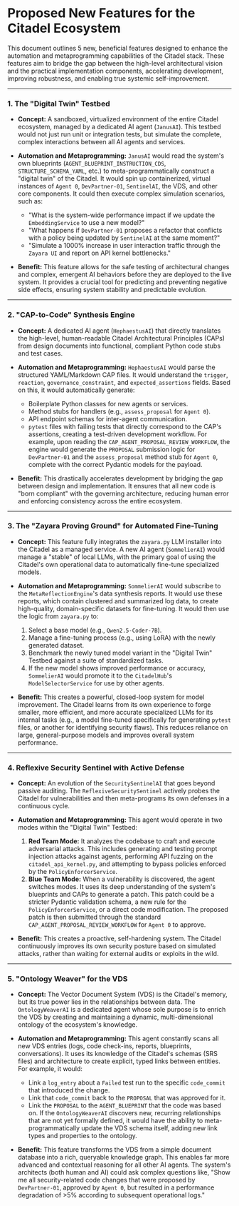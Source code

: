 # Proposed New Features for the Citadel Ecosystem

This document outlines 5 new, beneficial features designed to enhance the automation and metaprogramming capabilities of the Citadel stack. These features aim to bridge the gap between the high-level architectural vision and the practical implementation components, accelerating development, improving robustness, and enabling true systemic self-improvement.

---

### 1. The "Digital Twin" Testbed

*   **Concept:**
    A sandboxed, virtualized environment of the entire Citadel ecosystem, managed by a dedicated AI agent (`JanusAI`). This testbed would not just run unit or integration tests, but simulate the complete, complex interactions between all AI agents and services.

*   **Automation and Metaprogramming:**
    `JanusAI` would read the system's own blueprints (`AGENT_BLUEPRINT_INSTRUCTION_CDS`, `STRUCTURE_SCHEMA_YAML`, etc.) to meta-programmatically construct a "digital twin" of the Citadel. It would spin up containerized, virtual instances of `Agent 0`, `DevPartner-01`, `SentinelAI`, the VDS, and other core components. It could then execute complex simulation scenarios, such as:
    -   "What is the system-wide performance impact if we update the `EmbeddingService` to use a new model?"
    -   "What happens if `DevPartner-01` proposes a refactor that conflicts with a policy being updated by `SentinelAI` at the same moment?"
    -   "Simulate a 1000% increase in user interaction traffic through the `Zayara UI` and report on API kernel bottlenecks."

*   **Benefit:**
    This feature allows for the safe testing of architectural changes and complex, emergent AI behaviors before they are deployed to the live system. It provides a crucial tool for predicting and preventing negative side effects, ensuring system stability and predictable evolution.

---

### 2. "CAP-to-Code" Synthesis Engine

*   **Concept:**
    A dedicated AI agent (`HephaestusAI`) that directly translates the high-level, human-readable Citadel Architectural Principles (CAPs) from design documents into functional, compliant Python code stubs and test cases.

*   **Automation and Metaprogramming:**
    `HephaestusAI` would parse the structured YAML/Markdown CAP files. It would understand the `trigger`, `reaction`, `governance_constraint`, and `expected_assertions` fields. Based on this, it would automatically generate:
    -   Boilerplate Python classes for new agents or services.
    -   Method stubs for handlers (e.g., `assess_proposal` for `Agent 0`).
    -   API endpoint schemas for inter-agent communication.
    -   `pytest` files with failing tests that directly correspond to the CAP's assertions, creating a test-driven development workflow.
    For example, upon reading the `CAP_AGENT_PROPOSAL_REVIEW_WORKFLOW`, the engine would generate the `PROPOSAL` submission logic for `DevPartner-01` and the `assess_proposal` method stub for `Agent 0`, complete with the correct Pydantic models for the payload.

*   **Benefit:**
    This drastically accelerates development by bridging the gap between design and implementation. It ensures that all new code is "born compliant" with the governing architecture, reducing human error and enforcing consistency across the entire ecosystem.

---

### 3. The "Zayara Proving Ground" for Automated Fine-Tuning

*   **Concept:**
    This feature fully integrates the `zayara.py` LLM installer into the Citadel as a managed service. A new AI agent (`SommelierAI`) would manage a "stable" of local LLMs, with the primary goal of using the Citadel's own operational data to automatically fine-tune specialized models.

*   **Automation and Metaprogramming:**
    `SommelierAI` would subscribe to the `MetaReflectionEngine`'s data synthesis reports. It would use these reports, which contain clustered and summarized log data, to create high-quality, domain-specific datasets for fine-tuning. It would then use the logic from `zayara.py` to:
    1.  Select a base model (e.g., `Qwen2.5-Coder-7B`).
    2.  Manage a fine-tuning process (e.g., using LoRA) with the newly generated dataset.
    3.  Benchmark the newly tuned model variant in the "Digital Twin" Testbed against a suite of standardized tasks.
    4.  If the new model shows improved performance or accuracy, `SommelierAI` would promote it to the `CitadelHub`'s `ModelSelectorService` for use by other agents.

*   **Benefit:**
    This creates a powerful, closed-loop system for model improvement. The Citadel learns from its own experience to forge smaller, more efficient, and more accurate specialized LLMs for its internal tasks (e.g., a model fine-tuned specifically for generating `pytest` files, or another for identifying security flaws). This reduces reliance on large, general-purpose models and improves overall system performance.

---

### 4. Reflexive Security Sentinel with Active Defense

*   **Concept:**
    An evolution of the `SecuritySentinelAI` that goes beyond passive auditing. The `ReflexiveSecuritySentinel` actively probes the Citadel for vulnerabilities and then meta-programs its own defenses in a continuous cycle.

*   **Automation and Metaprogramming:**
    This agent would operate in two modes within the "Digital Twin" Testbed:
    1.  **Red Team Mode:** It analyzes the codebase to craft and execute adversarial attacks. This includes generating and testing prompt injection attacks against agents, performing API fuzzing on the `citadel_api_kernel.py`, and attempting to bypass policies enforced by the `PolicyEnforcerService`.
    2.  **Blue Team Mode:** When a vulnerability is discovered, the agent switches modes. It uses its deep understanding of the system's blueprints and CAPs to generate a patch. This patch could be a stricter Pydantic validation schema, a new rule for the `PolicyEnforcerService`, or a direct code modification. The proposed patch is then submitted through the standard `CAP_AGENT_PROPOSAL_REVIEW_WORKFLOW` for `Agent 0` to approve.

*   **Benefit:**
    This creates a proactive, self-hardening system. The Citadel continuously improves its own security posture based on simulated attacks, rather than waiting for external audits or exploits in the wild.

---

### 5. "Ontology Weaver" for the VDS

*   **Concept:**
    The Vector Document System (VDS) is the Citadel's memory, but its true power lies in the relationships between data. The `OntologyWeaverAI` is a dedicated agent whose sole purpose is to enrich the VDS by creating and maintaining a dynamic, multi-dimensional ontology of the ecosystem's knowledge.

*   **Automation and Metaprogramming:**
    This agent constantly scans all new VDS entries (logs, code check-ins, reports, blueprints, conversations). It uses its knowledge of the Citadel's schemas (SRS files) and architecture to create explicit, typed links between entities. For example, it would:
    -   Link a `log_entry` about a `Failed` test run to the specific `code_commit` that introduced the change.
    -   Link that `code_commit` back to the `PROPOSAL` that was approved for it.
    -   Link the `PROPOSAL` to the `AGENT_BLUEPRINT` that the code was based on.
    If the `OntologyWeaverAI` discovers new, recurring relationships that are not yet formally defined, it would have the ability to meta-programmatically update the VDS schema itself, adding new link types and properties to the ontology.

*   **Benefit:**
    This feature transforms the VDS from a simple document database into a rich, queryable knowledge graph. This enables far more advanced and contextual reasoning for all other AI agents. The system's architects (both human and AI) could ask complex questions like, "Show me all security-related code changes that were proposed by `DevPartner-01`, approved by `Agent 0`, but resulted in a performance degradation of >5% according to subsequent operational logs."
